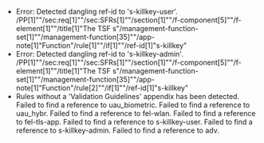 * Error: Detected dangling ref-id to 's-killkey-user'.
	  /PP[1]""/sec:req[1]""/sec:SFRs[1]""/section[1]""/f-component[5]""/f-element[1]""/title[1]"The TSF s"/management-function-set[1]""/management-function[35]""/app-note[1]"Function"/rule[1]""/if[1]""/ref-id[1]"s-killkey"
* Error: Detected dangling ref-id to 's-killkey-admin'.
	  /PP[1]""/sec:req[1]""/sec:SFRs[1]""/section[1]""/f-component[5]""/f-element[1]""/title[1]"The TSF s"/management-function-set[1]""/management-function[35]""/app-note[1]"Function"/rule[2]""/if[1]""/ref-id[1]"s-killkey"
* Rules without a 'Validation Guidelines' appendix has been detected.
 Failed to find a reference to uau_biometric.
 Failed to find a reference to uau_hybr.
 Failed to find a reference to fel-wlan.
 Failed to find a reference to fel-tls-app.
 Failed to find a reference to s-killkey-user.
 Failed to find a reference to s-killkey-admin.
 Failed to find a reference to adv.
